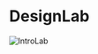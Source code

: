 # DesignLab

![IntroLab](http://www.plantuml.com/plantuml/svg/hLHHQnGn47xVNn7EbxMse8AWVP0Y5H4f5W_neQsGsqnlOxD9o6GzJl4N-HDywo_pDfSDsJZQ5KqVclcI-VBDTxDpWfuxttUgyiOoRzZAU6yw9gI3nakZAxoHsdB7EwQa1h-rm8pphQcgHd54zg9N2ZpxMZ7s80RrjJBS7xByt_rZ5cxqLd0FzOXzDb84N3Y-gPSjj_0Ej007RZpz5XzwgQ7RndV2lXuv4Vpfg1VhCkyLxo2c3TkKvG3b5wYbtacKUYB61Gbr3bdU8qmG8T6Q0ciS3DLDkR3lW5JrMjlUdplJ0A9nIMDva1JVmFQzhVTQLyOeu7h4Jyr65oVvIszWYoD_37FtTd7mOSpDzKiakBDVSdhtt04YY3z8MNhk8Mc9SPrsPrppDRXHdDJIrsMVJ82MQw7sZjtvyr3DbxGL2gB44gvdDN8Eu91zFBHOUkkCIntvXstYx8PWwPtKwukhKk2vujlSl1ZJvj4Mq7RDDBeikDG6BXCMZHhFbvOty7Rr2PeuAN8abRznt4wUDBr7AU23rC9iodQAhDXA6pbJd1Z9gPBeiJLcMZI23xVlAZpW2gvz-KbCOoVNhSzrLt5QJjRHnRs7k_NqyQ5LNEgheuziObXSrNu0pimDjgHLXI7uQ-wJPyFVeU3OWhWwUiwekNJC5hVVzvFjziU2ebeyMh23H1UbxDWMQ-mkzUwmxD2_bbGa5vBIZN-NL6A_vndl1hPI0Sr65vXzsMaL1OQ1CTEhn49J4O_HL6MxqLHpROU1BLX5y19CP6jJDiylA0wf_rIG3MoX8eAu8h3P7sl2PiXOXO62b_fWmShXGdFHxXJ9b3k9Qlxigav0YxvJFm40)

